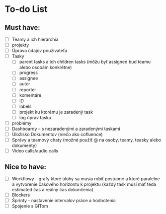 #  To-do List

## Must have:
- [ ] Teamy a ich hierarchia
- [ ] projekty
- [ ] Úprava údajov používateľa
- [ ] Tasky
  - [ ] parent tasks a ich children tasks (môžu byť assigned bud teamu alebo osobám konkrétne)
  - [ ] progress
  - [ ] assignee
  - [ ] autor
  - [ ] reporter
  - [ ] komentáre
  - [ ] ID
  - [ ] labels
  - [ ] projekt ku ktorému je zaradený task
  - [ ] log úprav tasku
- [ ] problémy
- [ ] Dashboardy – s nezaradenými a zaradenými taskami
- [ ] Úložisko Dokumentov (niečo ako cofluence)
- [ ] Správy a teamový chaty (možné použiť @ na osoby, teamy, teasky alebo dokumenty)
- [ ] Video calls/audio calls

## Nice to have:
- [ ] Workflowy – grafy ktoré úlohy sa musia robiť postupne a ktoré paralelne a vytvorenie časového horizontu k projektu (každý task musí mať teda estimated čas a reálny čas dokončenia)
- [ ] Blockers
- [ ] Šprinty - nastavenie intervalov práce a hodnotenia
- [ ] Spojenie s GITom
